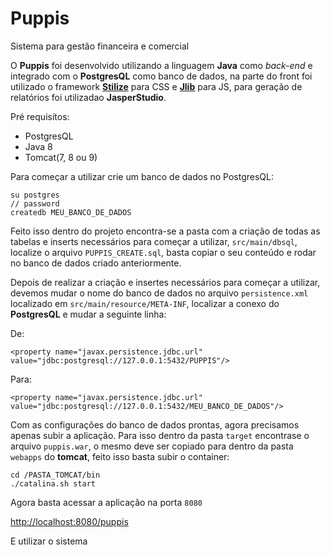 # Puppis
Sistema para gestão financeira e comercial

O **Puppis** foi desenvolvido utilizando a linguagem **Java** como *back-end* e integrado com o **PostgresQL** como banco de dados, na parte do front foi utilizado o framework **[Stilize](http://stilize.matheuscastiglioni.com.br/)** para CSS e **[Jlib](http://jlib.matheuscastiglioni.com.br/)** para JS, para geração de relatórios foi utilizadao **JasperStudio**.

Pré requisítos:
- PostgresQL
- Java 8
- Tomcat(7, 8 ou 9)

Para começar a utilizar crie um banco de dados no PostgresQL:

```
su postgres
// password
createdb MEU_BANCO_DE_DADOS
```

Feito isso dentro do projeto encontra-se a pasta com a criação de todas as tabelas e inserts necessários para começar a utilizar, `src/main/dbsql`, localize o arquivo `PUPPIS_CREATE.sql`, basta copiar o seu conteúdo e rodar no banco de dados criado anteriormente.

Depois de realizar a criação e insertes necessários para começar a utilizar, devemos mudar o nome do banco de dados no arquivo `persistence.xml` localizado em `src/main/resource/META-INF`, localizar a conexo do **PostgresQL** e mudar a seguinte linha:

De:
```
<property name="javax.persistence.jdbc.url" value="jdbc:postgresql://127.0.0.1:5432/PUPPIS"/>
```

Para:
```
<property name="javax.persistence.jdbc.url" value="jdbc:postgresql://127.0.0.1:5432/MEU_BANCO_DE_DADOS"/>
```

Com as configurações do banco de dados prontas, agora precisamos apenas subir a aplicação. Para isso dentro da pasta `target` encontrase o arquivo `puppis.war`, o mesmo deve ser copiado para dentro da pasta `webapps` do **tomcat**, feito isso basta subir o container:

```
cd /PASTA_TOMCAT/bin
./catalina.sh start
```

Agora basta acessar a aplicação na porta `8080`

[http://localhost:8080/puppis](http://localhost:8080/puppis/login/formulario)

E utilizar o sistema
